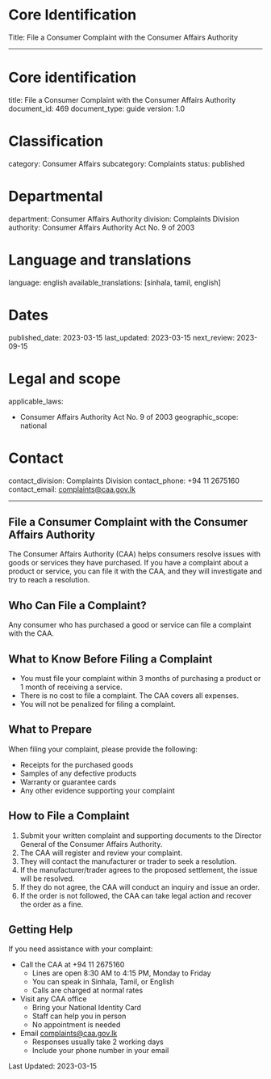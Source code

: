 # Core Identification
Title: File a Consumer Complaint with the Consumer Affairs Authority

---
# Core identification
title: File a Consumer Complaint with the Consumer Affairs Authority
document_id: 469
document_type: guide
version: 1.0

# Classification
category: Consumer Affairs
subcategory: Complaints
status: published

# Departmental
department: Consumer Affairs Authority
division: Complaints Division
authority: Consumer Affairs Authority Act No. 9 of 2003

# Language and translations
language: english
available_translations: [sinhala, tamil, english]

# Dates
published_date: 2023-03-15
last_updated: 2023-03-15
next_review: 2023-09-15

# Legal and scope
applicable_laws:
 - Consumer Affairs Authority Act No. 9 of 2003
geographic_scope: national

# Contact
contact_division: Complaints Division
contact_phone: +94 11 2675160
contact_email: complaints@caa.gov.lk

---

## File a Consumer Complaint with the Consumer Affairs Authority

The Consumer Affairs Authority (CAA) helps consumers resolve issues with goods or services they have purchased. If you have a complaint about a product or service, you can file it with the CAA, and they will investigate and try to reach a resolution.

## Who Can File a Complaint?

Any consumer who has purchased a good or service can file a complaint with the CAA.

## What to Know Before Filing a Complaint

- You must file your complaint within 3 months of purchasing a product or 1 month of receiving a service.
- There is no cost to file a complaint. The CAA covers all expenses.
- You will not be penalized for filing a complaint.

## What to Prepare

When filing your complaint, please provide the following:
- Receipts for the purchased goods
- Samples of any defective products
- Warranty or guarantee cards
- Any other evidence supporting your complaint

## How to File a Complaint

1. Submit your written complaint and supporting documents to the Director General of the Consumer Affairs Authority.
2. The CAA will register and review your complaint.
3. They will contact the manufacturer or trader to seek a resolution.
4. If the manufacturer/trader agrees to the proposed settlement, the issue will be resolved.
5. If they do not agree, the CAA will conduct an inquiry and issue an order.
6. If the order is not followed, the CAA can take legal action and recover the order as a fine.

## Getting Help

If you need assistance with your complaint:

- Call the CAA at +94 11 2675160 
    - Lines are open 8:30 AM to 4:15 PM, Monday to Friday
    - You can speak in Sinhala, Tamil, or English
    - Calls are charged at normal rates
- Visit any CAA office
    - Bring your National Identity Card
    - Staff can help you in person
    - No appointment is needed
- Email complaints@caa.gov.lk
    - Responses usually take 2 working days
    - Include your phone number in your email

Last Updated: 2023-03-15